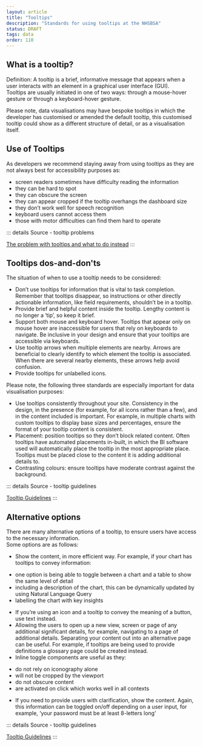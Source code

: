 ```yaml
---
layout: article
title: "Tooltips"
description: "Standards for using tooltips at the NHSBSA"
status: DRAFT
tags: data
order: 110
---
```

## What is a tooltip?  
  
Definition: A tooltip is a brief, informative message that appears when a user interacts with an element in a graphical user interface (GUI).  
Tooltips are usually initiated in one of two ways: through a mouse-hover gesture or through a keyboard-hover gesture.  
  
Please note, data visualisations may have bespoke tooltips in which the developer has customised or amended the default tooltip, this customised tooltip could show as a different structure of detail, or as a visualisation itself.  
  
## Use of Tooltips  
  
As developers we recommend staying away from using tooltips as they are not always best for accessibility purposes as:

- screen readers sometimes have difficulty reading the information
- they can be hard to spot
- they can obscure the screen
- they can appear cropped if the tooltip overhangs the dashboard size
- they don’t work well for speech recognition
- keyboard users cannot access them
- those with motor difficulties can find them hard to operate  
  
::: details Source - tooltip problems

[The problem with tooltips and what to do instead][tool 1]
:::
  
## Tooltips dos-and-don'ts  
  
The situation of when to use a tooltip needs to be considered:

- Don’t use tooltips for information that is vital to task completion. Remember that tooltips disappear, so instructions or other directly actionable information, like field requirements, shouldn’t be in a tooltip.
- Provide brief and helpful content inside the tooltip. Lengthy content is no longer a ‘tip’, so keep it brief.
- Support both mouse and keyboard hover. Tooltips that appear only on mouse hover are inaccessible for users that rely on keyboards to navigate. Be inclusive in your design and ensure that your tooltips are accessible via keyboards.
- Use tooltip arrows when multiple elements are nearby. Arrows are beneficial to clearly identify to which element the tooltip is associated. When there are several nearby elements, these arrows help avoid confusion.
- Provide tooltips for unlabelled icons.  
  
Please note, the following three standards are especially important for data visualisation purposes:

- Use tooltips consistently throughout your site. Consistency in the design, in the presence (for example, for all icons rather than a few), and in the content included is important. For example, in multiple charts with custom tooltips to display base sizes and percentages, ensure the format of your tooltip content is consistent.
- Placement: position tooltips so they don’t block related content. Often tooltips have automated placements in-built, in which the BI software used will automatically place the tooltip in the most appropriate place. Tooltips must be placed close to the content it is adding additional details to. 
- Contrasting colours: ensure tooltips have moderate contrast against the background.  
  
::: details Source - tooltip guidelines

[Tooltip Guidelines][tool 2]
:::  
  
## Alternative options  
  
There are many alternative options of a tooltip, to ensure users have access to the necessary information.  
Some options are as follows:

- Show the content, in more efficient way. For example, if your chart has tooltips to convey information:
* one option is being able to toggle between a chart and a table to show the same level of detail
* including a description of the chart, this can be dynamically updated by using Natural Language Query
* labelling the chart with key insights
- If you’re using an icon and a tooltip to convey the meaning of a button, use text instead.
- Allowing the users to open up a new view, screen or page of any additional significant details, for example, navigating to a page of additional details. Separating your content out into an alternative page can be useful. For example, if tooltips are being used to provide definitions a glossary page could be created instead.
- Inline toggle components are useful as they:
* do not rely on iconography alone
* will not be cropped by the viewport
* do not obscure content
* are activated on click which works well in all contexts
- If you need to provide users with clarification, show the content. Again, this information can be toggled on/off depending on a user input, for example, ‘your password must be at least 8-letters long’  
  
::: details Source - tooltip guidelines

[Tooltip Guidelines][tool 2]
:::  

[tool 1]: https://adamsilver.io/blog/the-problem-with-tooltips-and-what-to-do-instead/
[tool 2]: https://www.nngroup.com/articles/tooltip-guidelines/